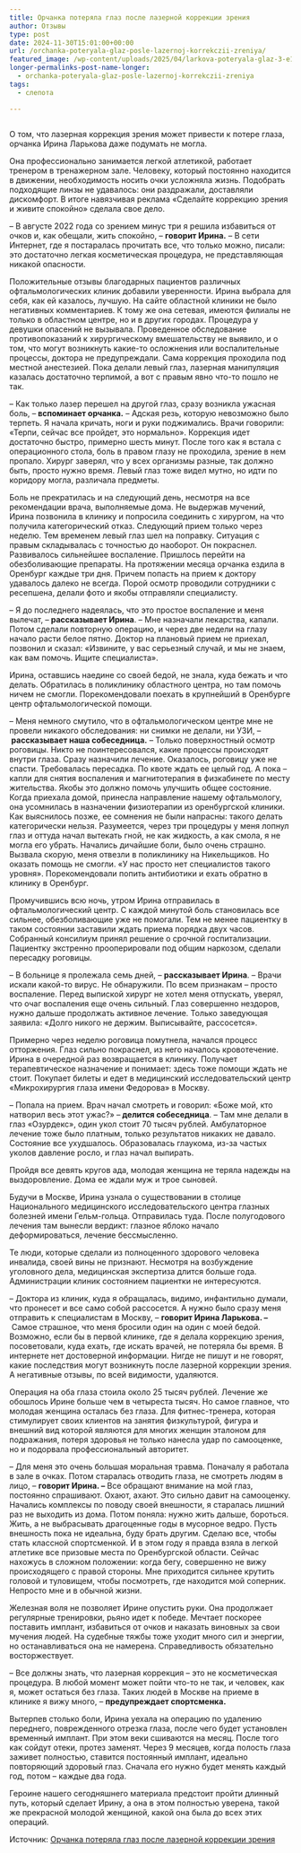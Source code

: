 ```yaml
---
title: Орчанка потеряла глаз после лазерной коррекции зрения
author: Отзывы
type: post
date: 2024-11-30T15:01:00+00:00
url: /orchanka-poteryala-glaz-posle-lazernoj-korrekczii-zreniya/
featured_image: /wp-content/uploads/2025/04/larkova-poteryala-glaz-3-e1744297483664.jpg
longer-permalinks-post-name-longer:
  - orchanka-poteryala-glaz-posle-lazernoj-korrekczii-zreniya
tags:
  - cлепота

---
```

<figure class="wp-block-image alignfull size-large"><img decoding="async" src="https://korrektsiya-zreniya.net/wp-content/uploads/2025/04/larkova-poteryala-glaz-3-1024x580.jpg" alt="" class="wp-image-999" /></figure> 

О том, что лазерная коррекция зрения может привести к потере глаза, орчанка Ирина Ларькова даже подумать не могла.

Она профессионально занимается легкой атлетикой, работает тренером в тренажерном зале. Человеку, который постоянно находится в движении, необходимость носить очки усложняла жизнь. Подобрать подходящие линзы не удавалось: они раздражали, доставляли дискомфорт. В итоге навязчивая реклама «Сделайте коррекцию зрения и живите спокойно» сделала свое дело.

– В августе 2022 года со зрением минус три я решила избавиться от очков и, как обещали, жить спокойно, –&nbsp;**говорит Ирина.**&nbsp;– В сети Интернет, где я постаралась прочитать все, что только можно, писали: это достаточно легкая косметическая процедура, не представляющая никакой опасности.

Положительные отзывы благодарных пациентов различных офтальмологических клиник добавили уверенности. Ирина выбрала для себя, как ей казалось, лучшую. На сайте областной клиники не было негативных комментариев. К тому же она сетевая, имеются филиалы не только в областном центре, но и в других городах. Процедура у девушки опасений не вызывала. Проведенное обследование противопоказаний к хирургическому вмешательству не выявило, и о том, что могут возникнуть какие-то осложнения или воспалительные процессы, доктора не предупреждали. Сама коррекция проходила под местной анестезией. Пока делали&nbsp;левый глаз, лазерная манипуляция казалась достаточно терпимой, а вот с правым явно что-то пошло не так.

– Как только лазер перешел на другой глаз, сразу возникла ужасная боль, –**&nbsp;вспоминает орчанка.**&nbsp;– Адская резь, которую невозможно было терпеть. Я начала кричать, ноги и руки поджимались. Врачи говорили: «Терпи, сейчас все пройдет, это нормально». Коррекция идет достаточно быстро, примерно шесть минут. После того как я встала с операционного стола, боль в правом глазу не проходила, зрение в нем пропало. Хирург заверял, что у всех организмы разные, так должно быть, просто нужно время. Левый глаз тоже видел мутно, но идти по коридору могла, различала предметы.

Боль не прекратилась и на следующий день, несмотря на все рекомендации врача, выполняемые дома. Не выдержав мучений, Ирина позвонила в клинику и попросила соединить с хирургом, на что получила категорический отказ. Следующий прием только через неделю. Тем временем левый глаз шел на поправку. Ситуация с правым складывалась с точностью до наоборот. Он покраснел. Развивалось сильнейшее воспаление. Пришлось перейти на обезболивающие препараты. На протяжении месяца орчанка ездила в Оренбург каждые три дня. Причем попасть на прием к доктору удавалось далеко не всегда. Порой осмотр проводили сотрудники с ресепшена, делали фото и якобы отправляли специалисту.

– Я до последнего надеялась, что это простое воспаление и меня вылечат, –**&nbsp;рассказывает Ирина**. – Мне назначали лекарства, капали. Потом сделали повторную операцию, и через две недели на глазу начало расти белое пятно. Доктор на плановый прием не приехал, позвонил и сказал: «Извините, у вас серьезный случай, и мы не знаем, как вам помочь. Ищите специалиста».

Ирина, оставшись наедине со своей бедой, не знала, куда бежать и что делать. Обратилась в поликлинику областного центра, но там помочь ничем не смогли. Порекомендовали поехать в крупнейший в Оренбурге центр офтальмологической помощи.

– Меня немного смутило, что в офтальмологическом центре мне не провели никакого обследования: ни снимки не делали, ни УЗИ, –**&nbsp;рассказывает наша собеседница.**&nbsp;– Только поверхностный осмотр роговицы. Никто не поинтересовался, какие процессы происходят внутри глаза. Сразу назначили лечение. Оказалось, роговицу уже не спасти. Требовалась пересадка. По квоте ждать ее целый год. А пока – капли для снятия воспаления и магнитотерапия в физкабинете по месту жительства. Якобы это должно помочь улучшить общее состояние. Когда приехала домой, принесла направление нашему офтальмологу, она усомнилась в назначении физиотерапии из оренбургской клиники. Как выяснилось позже, ее сомнения не были напрасны: такого делать категорически нельзя. Разумеется, через три процедуры у меня лопнул глаз и оттуда начал вытекать гной, не как жидкость, а как смола, я не могла его убрать. Начались дичайшие боли, было очень страшно. Вызвала скорую, меня отвезли в поликлинику на Никельщиков. Но оказать помощь не смогли. «У нас просто нет специалистов такого уровня». Порекомендовали попить антибиотики и ехать обратно в клинику в Оренбург.

Промучившись всю ночь, утром Ирина отправилась в офтальмологический центр. С каждой минутой боль становилась все сильнее, обезболивающие уже не помогали. Тем не менее пациентку в таком состоянии заставили ждать приема порядка двух часов. Собранный консилиум принял решение о срочной госпитализации. Пациентку экстренно прооперировали под общим наркозом, сделали пересадку роговицы.

– В больнице я пролежала семь дней, –&nbsp;**рассказывает Ирина**. – Врачи искали какой-то вирус. Не обнаружили. По всем признакам – просто воспаление. Перед выпиской хирург не хотел меня отпускать, уверял, что очаг воспаления еще очень сильный. Глаз совершенно нездоров, нужно дальше продолжать активное лечение. Только заведующая заявила: «Долго никого не держим. Выписывайте, рассосется».

Примерно через неделю роговица помутнела, начался процесс отторжения. Глаз сильно покраснел, из него началось кровотечение. Ирина в очередной раз возвращается в клинику. Получает терапевтическое назначение и понимает: здесь тоже помощи ждать не стоит. Покупает билеты и едет в медицинский исследовательский центр «Микрохирургия глаза имени Федорова» в Москву.

– Попала на прием. Врач начал смотреть и говорил: «Боже мой, кто натворил весь этот ужас?» –**&nbsp;делится собеседница**. – Там мне делали в глаз «Озурдекс», один укол стоит 70 тысяч рублей. Амбулаторное лечение тоже было платным, только результатов никаких не давало. Состояние все ухудшалось. Образовалась глаукома, из-за частых уколов давление росло, и глаз начал выпирать.

Пройдя все девять кругов ада, молодая женщина не теряла надежды на выздоровление. Дома ее ждали муж и трое сыновей.

Будучи в Москве, Ирина узнала о существовании в столице Национального медицинского исследовательского центра глазных болезней имени Гельм-гольца. Отправилась туда. После полугодового лечения там вынесли вердикт: глазное яблоко начало деформироваться, лечение бессмысленно.

Те люди, которые сделали из полноценного здорового человека инвалида, своей вины не признают. Несмотря на возбуждение уголовного дела, медицинская экспертиза длится больше года. Администрации клиник состоянием пациентки не интересуются.

– Доктора из клиник, куда я обращалась, видимо, инфантильно думали, что пронесет и все само собой рассосется. А нужно было сразу меня отправить к специалистам в Москву, –&nbsp;**говорит Ирина Ларькова. –**&nbsp;Самое страшное, что меня бросили один на один с моей бедой. Возможно, если бы в первой клинике, где я делала коррекцию зрения, посоветовали, куда ехать, где искать врачей, не потеряла бы время. В интернете нет достоверной информации. Нигде не пишут и не говорят, какие последствия могут возникнуть после лазерной коррекции зрения. А негативные отзывы, по всей видимости, удаляются.

Операция на оба глаза стоила около 25 тысяч рублей. Лечение же обошлось Ирине больше чем в четыреста тысяч. Но самое главное, что молодая женщина осталась без глаза. Для фитнес-тренера, которая стимулирует своих клиентов на занятия физкультурой, фигура и внешний вид которой являются для многих женщин эталоном для подражания, потеря здоровья не только нанесла удар по самооценке, но и подорвала профессиональный авторитет.

– Для меня это очень большая моральная травма. Поначалу я работала в зале в очках. Потом старалась отводить глаза, не смотреть людям в лицо, –&nbsp;**говорит Ирина. –**&nbsp;Все обращают внимание на мой глаз, постоянно спрашивают. Охают, ахают. Это сильно давит на самооценку. Начались комплексы по поводу своей внешности, я старалась лишний раз не выходить из дома. Потом поняла: нужно жить дальше, бороться. Жить, а не выбрасывать драгоценные годы в мусорное ведро. Пусть внешность пока не идеальна, буду брать другим. Сделаю все, чтобы стать классной спортсменкой. И в этом году я правда взяла в легкой атлетике все призовые места по Оренбургской области. Сейчас нахожусь в сложном положении: когда бегу, совершенно не вижу происходящего с правой стороны. Мне приходится сильнее крутить головой и туловищем, чтобы посмотреть, где находится мой соперник. Непросто мне и в обычной жизни.

Железная воля не позволяет Ирине опустить руки. Она продолжает регулярные тренировки, рьяно идет к победе. Мечтает поскорее поставить имплант, избавиться от очков и наказать виновных за свои мучения людей. На судебные тяжбы тоже уходит много сил и энергии, но останавливаться она не намерена. Справедливость обязательно восторжествует.

– Все должны знать, что лазерная коррекция – это не косметическая процедура. В любой момент может пойти что-то не так, и человек, как я, может остаться без глаза. Таких людей в Москве на приеме в клинике я вижу много, –&nbsp;**предупреждает спортсменка.**

Вытерпев столько боли, Ирина уехала на операцию по удалению переднего, поврежденного отрезка глаза, после чего будет установлен временный имплант. При этом веки сшиваются на месяц. После того как сойдут отеки, протез заменят. Через 9 месяцев, когда полость глаза заживет полностью, ставится постоянный имплант, идеально повторяющий здоровый глаз. Сначала его нужно будет менять каждый год, потом – каждые два года.

Героине нашего сегодняшнего материала предстоит пройти длинный путь, который сделает Ирину, а она в этом полностью уверена, такой же прекрасной молодой женщиной, какой она была до всех этих операций.

Источник: [Орчанка потеряла глаз после лазерной коррекции зрения][1]

 [1]: https://orskayagazeta.ru/intervyu/orchanka-poteryala-glaz-posle-lazernoj-korrektsii-zreniya/